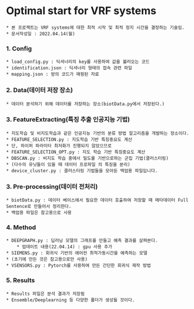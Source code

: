 # Optimal start for VRF systems
    * 본 프로젝트는 VRF systems에 대한 최적 시작 및 최적 정지 시간을 결정하는 기술임.
    * 문서작성일 : 2022.04.14(월) 

### 1. Config
    * load_config.py : 딕셔너리의 key를 사용하여 값을 불러오는 코드
    * identification.json : 딕셔너리 형태의 접속 관련 파일
    * mapping.json : 방의 코드가 매핑된 자료

### 2. Data(데이터 저장 장소)
    * 데이터 분석하기 위해 데이터를 저장하는 장소(biotData.py에서 저장된다.)

### 3. FeatureExtracting(특징 추출 인공지능 기법)
    * 지도학습 및 비지도학습과 같은 인공지능 기반의 분류 방법 알고리즘을 개발하는 장소이다.
    * FEATURE_SELECTION.py : 지도학습 기반 특징중요도 계산
    * 단, 하이퍼 파라미터 최저화가 진행되지 않았으므로
    * FEATURE_SELECTION_OPT.py : 지도 학습 기반 특징중요도 계산
    * DBSCAN.py : 비지도 학습 중에서 밀도를 기반으로하는 군집 기법(클러스터링)
    * (다수의 유닛들이 있을 때 데이터 프로파일 의 특징을 분리)
    * device_cluster.py : 클러스터링 기법들을 모아둔 백업용 파일입니다.

### 3. Pre-processing(데이터 전처리)
    * biotData.py : 데이터 베이스에서 필요한 데이터 호출하여 저장할 때 메타데이터 Full Sentence로 만들어서 정리한다.
    * 백업용 파일은 참고용으로 사용

### 4. Method
    * DEEPGRAPH.py : 딥러닝 모델의 그래프를 만들고 예측 결과를 살펴본다.
        * 업데이트 내용(22.04.14) : gpu 사용 추가 
    * SIEMENS.py : 회귀식 기반의 에어컨 최적가동시간을 예측하는 모델
    * (초기에 만든 것은 참고용으로만 사용)
    * VSENSORS.py : Pytorch를 사용하여 만든 간단한 회귀식 제작 방법

### 5. Results
    * Results 파일은 분석 결과가 저장됨
    * Ensemble/Deeplearning 등 다양한 폴더가 생성될 것이다.